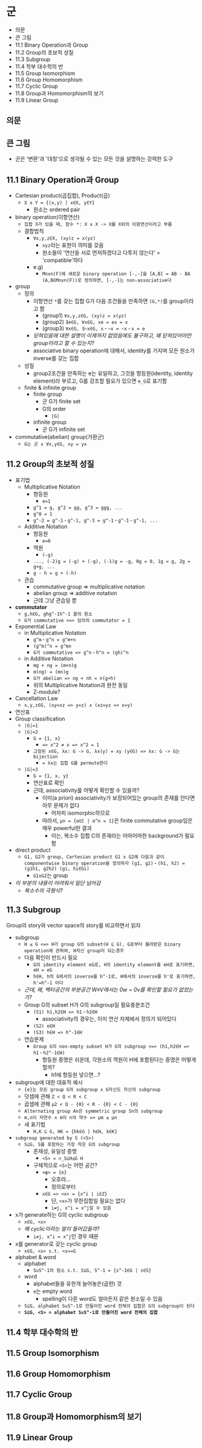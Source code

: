 # 군

- 의문
- 큰 그림
- 11.1 Binary Operation과 Group
- 11.2 Group의 초보적 성질
- 11.3 Subgroup
- 11.4 학부 대수학의 반
- 11.5 Group Isomorphism
- 11.6 Group Homomorphism
- 11.7 Cyclic Group
- 11.8 Group과 Homomorphism의 보기
- 11.9 Linear Group

## 의문

## 큰 그림

- 군은 '변환'과 '대칭'으로 생각될 수 있는 모든 것을 설명하는 강력한 도구

## 11.1 Binary Operation과 Group

- Cartesian product(곱집합), Product(곱)
  - `X x Y = {(x,y) | x∈X, y∈Y}`
    - 원소는 ordered pair
- binary operation(이항연산)
  - `집합 X가 있을 때, 함수 *: X x X -> X를 X위의 이항연산이라고 부름`
  - 결합법칙
    - `∀x,y,z∈X, (xy)z = x(yz)`
      - `xyz`라는 표현이 의미를 갖음
      - 원소들이 '연산을 서로 먼저하겠다고 다투지 않는다' = 'compatible'하다
    - e.g)
      - `Mnxn(F)에 새로운 binary operation [-,-]을 [A,B] = AB - BA (A,B∈Mnxn(F))로 정의하면, [-,-]는 non-associative다`
- group
  - 정의
    - 이항연산 `*`를 갖는 집합 G가 다음 조건들을 만족하면 `(G,*)`를 group이라고 함
      - (group1) `∀x,y,z∈G, (xy)z = x(yz)`
      - (group2) `∃e∈G, ∀x∈G, xe = ex = x`
      - (group3) `∀x∈G, ∃~x∈G, x・~x = ~x・x = e`
    - *닫혀있음에 대한 설명이 이제까지 없었음에도 불구하고, 왜 닫혀있어야만 group이라고 할 수 있는지?*
    - associative binary operation에 대해서, identity를 가지며 모든 원소가 inverse를 갖는 집합
  - 성질
    - group2조건을 만족하는 e는 유일하고, 그것을 항등원(identity, identity element)라 부르고, G를 강조할 필요가 있으면 `e_G`로 표기함
  - finite & infinite group
    - finite group
      - 군 G가 finite set
      - G의 order
        - `|G|`
    - infinite group
      - 군 G가 infinite set
- commutative(abelian) group(가환군)
  - `G는 군 ∧ ∀x,y∈G, xy = yx`

## 11.2 Group의 초보적 성질

- 표기법
  - Multiplicative Notation
    - 항등원
      - `e=1`
    - `g^1 = g, g^2 = gg, g^3 = ggg, ...`
    - `g^0 = 1`
    - `g^-2 = g^-1・g^-1, g^-3 = g^-1・g^-1・g^-1, ...`
  - Additive Notation
    - 항등원
      - `e=0`
    - 역원
      - `(-g)`
    - `..., (-2)g = (-g) + (-g), (-1)g = -g, 0g = 0, 1g = g, 2g = g+g, ...`
    - `g - h = g + (-h)`
  - 관습
    - commutative group => multiplicative notation
    - abelian group => additive notation
    - 근데 그냥 관습일 뿐
- **commutator**
  - `g,h∈G, ghg^-1h^-1 꼴의 원소`
  - `G가 commutative <=> 임의의 commutator = 1`
- Exponential Law
  - in Multiplicative Notation
    - `g^m・g^n = g^m+n`
    - `(g^m)^n = g^mn`
    - `G가 commutative => g^n・h^n = (gh)^n`
  - in Additive Notation
    - `mg + ng = (m+n)g`
    - `m(ng) = (mn)g`
    - `G가 abelian => ng + nh = n(g+h)`
    - 위의 Multiplicative Notation과 완전 동일
    - Z-module?
- Cancellation Law
  - `x,y,z∈G, (xy=xz => y=z) ∧ (xz=yz => x=y)`
- 연산표
- Group classification
  - `|G|=1`
  - `|G|=2`
    - `G = {1, x}`
      - `=> x^2 ≠ x => x^2 = 1`
    - `고정된 x∈G, λx: G -> G, λx(y) = xy (y∈G) => λx: G -> G는 bijection`
      - `= λx는 집합 G를 permute한다`
  - `|G|=3`
    - `G = {1, x, y}`
    - 연산표로 확인
    - 근데, associativity를 어떻게 확인할 수 있을까?
      - 이미(a priori) associativity가 보장되어있는 group의 존재를 안다면 아무 문제가 없다
        - 어차피 isomorphic하므로
      - 따라서, `μn = {α∈C | α^n = 1}`은 finite commutative group임은 매우 powerful한 결과
        - 이는, 복소수 집합 C의 존재라는 어마어마한 background가 필요함
- direct product
  - `G1, G2가 group, Cartesian product G1 x G2에 다음과 같이 componentwise binary operation을 정의하자 (g1, g2)・(h1, h2) = (g1h1, g2h2) (gi, hi∈Gi)`
    - `G1xG2`는 group
- *이 부분의 내용이 어려워서 일단 넘어감*
  - *복소수의 극형식?*

## 11.3 Subgroup

Group의 story와 vector space의 story를 비교하면서 읽자

- subgroup
  - `H ≤ G <=> H가 group G의 subset(H ⊆ G), G로부터 물려받은 binary operation에 관하여, H자신 group이 되는경우`
  - 다음 확인이 반드시 필요
    - `G의 identity element eG로, H의 identity element를 eH로 표기하면, eH = eG`
    - `h∈H, h의 G에서의 inverse를 h^-1로, H에서의 inverse를 h'로 표기하면, h'=h^-1 이다`
  - *근데, 왜, 벡터공간의 부분공간 W≤V에서는 0w = 0v를 확인할 필요가 없었는가?*
  - Group G의 subset H가 G의 subgroup일 필요충분조건
    - `(S1) h1,h2∈H => h1・h2∈H`
      - associativity의 경우는, 이미 연산 자체에서 정의가 되어있다
    - `(S2) e∈H`
    - `(S3) h∈H => h^-1∈H`
  - 연습문제
    - `Group G의 non-empty subset H가 G의 subgroup <=> (h1,h2∈H => h1・h2^-1∈H)`
      - 항등원 증명은 쉬운데, 각원소의 역원이 H에 포함된다는 증명은 어떻게 할까?
        - h1에 항등원 넣으면...?
- subgroup에 대한 대표적 예시
  - `{e}는 모든 group G의 subgroup ∧ G자신도 자신의 subgroup`
  - 덧셈에 관해 `Z < Q < R < C`
  - 곱셈에 관해 `μ2 < Q - {0} < R - {0} < C - {0}`
  - `Alternating group An은 symmetric group Sn의 subgroup`
  - `m,n이 자연수 ∧ m이 n의 약수 => μm ≤ μn`
  - 새 표기법
    - `H,K ⊆ G, HK = {hk∈G | h∈H, k∈K}`
- `subgroup generated by S (<S>)`
  - `S⊆G, S를 포함하는 가장 작은 G의 subgroup`
    - 존재성, 유일성 증명
      - `<S> = ∩_S⊆H≤G H`
    - 구체적으로 `<S>`는 어떤 공간?
      - `<φ> = {e}`
        - 오호라...
        - 정의로부터
      - `x∈G => <x> = {x^i | i∈Z}`
        - 단, `<x>`가 무한집합일 필요는 없다
        - `i≠j, x^i = x^j일 수 있음`
- x가 generate하는 G의 cyclic subgroup
  - `x∈G, <x>`
  - *왜 cyclic이라는 말이 들어갔을까?*
    - `i≠j, x^i = x^j`인 경우 때문
- x를 generator로 갖는 cyclic group
  - `x∈G, <x> s.t. <x>=G`
- alphabet & word
  - alphabet
    - `S∪S^-1의 원소 s.t. S⊆G, S^-1 = {s^-1∈G | s∈S}`
  - word
    - alphabet들을 유한개 늘어놓은(곱한) 것
    - `e`는 empty word
      - spelling이 다른 word도 얼마든지 같은 원소일 수 있음
  - `S⊆G, alphabet S∪S^-1로 만들어진 word 전체의 집합은 G의 subgroup이 된다`
  - **`S⊆G, <S> = alphabet S∪S^-1로 만들어진 word 전체의 집합`**

## 11.4 학부 대수학의 반

## 11.5 Group Isomorphism

## 11.6 Group Homomorphism

## 11.7 Cyclic Group

## 11.8 Group과 Homomorphism의 보기

## 11.9 Linear Group
